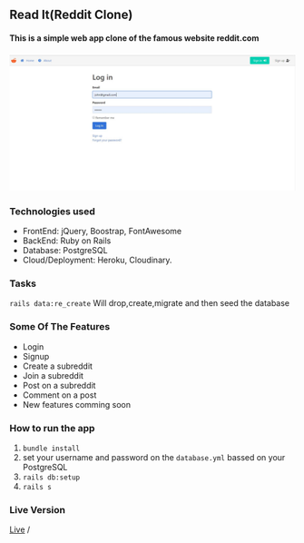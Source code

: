 ## Read It(Reddit Clone)
#### This is a simple web app clone of the famous website reddit.com
![scr](https://github.com/azdrenymeri/azdrenymeri.github.io/blob/master/images/read-it.JPG)

### Technologies used
* FrontEnd: jQuery, Boostrap, FontAwesome
* BackEnd: Ruby on Rails
* Database: PostgreSQL
* Cloud/Deployment: Heroku, Cloudinary.

### Tasks
`rails data:re_create` Will drop,create,migrate and then seed the database

### Some Of The Features
* Login
* Signup
* Create a subreddit
* Join a subreddit
* Post on a subreddit
* Comment on a post
* New features comming soon

### How to run the app
1. `bundle install`
2. set your username and password on the `database.yml` bassed on your PostgreSQL
3. `rails db:setup`
4. `rails s`

### Live Version
[Live](https://justreadit.herokuapp.com/)
/
